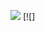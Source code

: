 
[![](https://github-readme-stats.vercel.app/api/top-langs/?username=mairaarquino&layout=compact)](https://github.com/anuraghazra/github-readme-stats)  [![]
